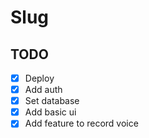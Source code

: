 # Slug

## TODO

- [x] Deploy
- [x] Add auth
- [x] Set database
- [x] Add basic ui
- [x] Add feature to record voice
